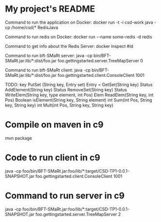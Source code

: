 # My project's README

Command to run the application on Docker:
docker run -t -i csd-work java -cp /home/csd/* RedisJava

Command to run redis on Docker:
docker run --name some-redis -d redis

Command to get info about the Redis Server:
docker inspect #id


Command to run bft-SMaRt server:
java -cp bin/BFT-SMaRt.jar:lib/*:dist/foo.jar foo.gettingstarted.server.TreeMapServer 0

Command to run bft-SMaRt client:
java -cp bin/BFT-SMaRt.jar:lib/*:dist/foo.jar foo.gettingstarted.client.ConsoleClient 1001


TODO:   key PutSet (String key, Entry set)
        Entry = GetSet(String key)
        Status AddElement(String key)
        Status RemoveSet(String key)
        Status WriteElem(String key, type element, int Pos)
        Elem ReadElem(String key, int Pos)
        Boolean isElement(String key, String element)
        int Sum(int Pos, String key, String key)
        int Mult(int Pos, String key, String key)
        
# Compile on maven in c9
mvn package

# Code to run client in c9
java -cp foo/bin/BFT-SMaRt.jar:foo/lib/*:target/CSD-TP1-0.0.1-SNAPSHOT.jar foo.gettingstarted.client.ConsoleClient 1001  

# Command to run server in c9
java -cp foo/bin/BFT-SMaRt.jar:foo/lib/*:target/CSD-TP1-0.0.1-SNAPSHOT.jar foo.gettingstarted.server.TreeMapServer 2
